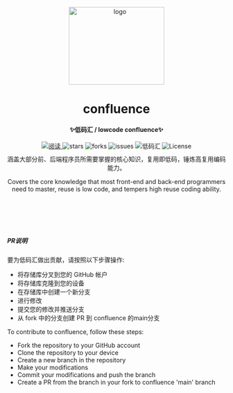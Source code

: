 <!-- markdownlint-disable -->
<div align="center">
	<p align="center">
		<a href="https://confluence.uuyang.cn/">
			<img src="https://oss.uuyang.cn/confluence%2Flogo.svg" alt="logo" style="transform: rotate(0deg) scale(1, 1); opacity: 1; width: 220.096px; height: 178.752px; overflow: visible;">
		</a>
	</p>
	<h1 align="center">confluence</h1>
	<h4 align="center">✨低码汇 / lowcode confluence✨</h4>
</div>
<div align="center">
	<a href="https://confluence.uuyang.cn/">
		<img src="https://img.shields.io/badge/阅读-read-brightgreen.svg" alt="阅读" />
	</a>
	<img src="https://img.shields.io/github/stars/lcp-code/confluence" alt="stars" />
	<img src="https://img.shields.io/github/forks/lcp-code/confluence" alt="forks" />
	<img src="https://img.shields.io/github/issues/lcp-code/confluence" alt="issues" />
	<img src="https://img.shields.io/badge/作者-低码汇-blue.svg" alt="低码汇" />
	<img src="https://img.shields.io/npm/l/vuepress-theme-hope.svg" alt="License" />
</div>

<p align="center" style="margin: 10px 0 0 0;">涵盖大部分前、后端程序员所需要掌握的核心知识，复用即低码，锤炼高复用编码能力。</p>
<p align="center" style="margin-bottom: 100px;">Covers the core knowledge that most front-end and back-end programmers need to master, reuse is low code, and tempers high reuse coding ability.</p>


##### PR说明
要为低码汇做出贡献，请按照以下步骤操作:
 - 将存储库分叉到您的 GitHub 帐户
 - 将存储库克隆到您的设备
 - 在存储库中创建一个新分支
 - 进行修改
 - 提交您的修改并推送分支
 - 从 fork 中的分支创建 PR 到 confluence 的main分支


To contribute to confluence, follow these steps:
 - Fork the repository to your GitHub account
 - Clone the repository to your device
 - Create a new branch in the repository
 - Make your modifications
 - Commit your modifications and push the branch
 - Create a PR from the branch in your fork to confluence 'main' branch